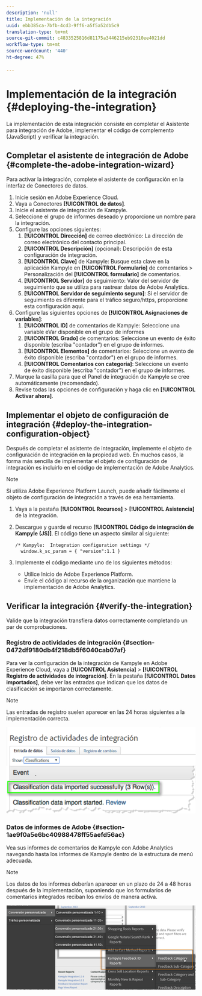 ```yaml
---
description: 'null'
title: Implementación de la integración
uuid: ebb385ca-7bfb-4cd3-9ff6-a5f5a52db5c9
translation-type: tm+mt
source-git-commit: c4833525816d81175a3446215eb92310ee4021dd
workflow-type: tm+mt
source-wordcount: '440'
ht-degree: 47%

---
```



# Implementación de la integración {#deploying-the-integration}

La implementación de esta integración consiste en completar el Asistente para integración de Adobe, implementar el código de complemento (JavaScript) y verificar la integración.

## Completar el asistente de integración de Adobe {#complete-the-adobe-integration-wizard}

Para activar la integración, complete el asistente de configuración en la interfaz de Conectores de datos.

1. Inicie sesión en Adobe Experience Cloud.
1. Vaya a Conectores **[!UICONTROL de datos]**.
1. Inicie el asistente de integración de Kampyle.
1. Seleccione el grupo de informes deseado y proporcione un nombre para la integración.
1. Configure las opciones siguientes:
   1. **[!UICONTROL Dirección]** de correo electrónico: La dirección de correo electrónico del contacto principal.
   1. **[!UICONTROL Descripción]** (opcional): Descripción de esta configuración de integración.
   1. **[!UICONTROL Clave]** de Kampyle: Busque esta clave en la aplicación Kampyle en **[!UICONTROL Formulario]** de comentarios > Personalización del **[!UICONTROL formulario]** de comentarios.
   1. **[!UICONTROL Servidor]** de seguimiento: Valor del servidor de seguimiento que se utiliza para rastrear datos de Adobe Analytics.
   1. **[!UICONTROL Servidor de seguimiento seguro]**: Si el servidor de seguimiento es diferente para el tráfico seguro/https, proporcione esta configuración aquí.
1. Configure las siguientes opciones de **[!UICONTROL Asignaciones de variables]**:
   1. **[!UICONTROL ID]** de comentarios de Kampyle: Seleccione una variable eVar disponible en el grupo de informes
   1. **[!UICONTROL Grado]** de comentarios: Seleccione un evento de éxito disponible (escriba &quot;contador&quot;) en el grupo de informes.
   1. **[!UICONTROL Elementos]** de comentarios: Seleccione un evento de éxito disponible (escriba &quot;contador&quot;) en el grupo de informes.
   1. **[!UICONTROL Comentarios con categoría]**: Seleccione un evento de éxito disponible (escriba &quot;contador&quot;) en el grupo de informes.
1. Marque la casilla para que el Panel de integración de Kampyle se cree automáticamente (recomendado).
1. Revise todas las opciones de configuración y haga clic en **[!UICONTROL Activar ahora]**.

## Implementar el objeto de configuración de integración {#deploy-the-integration-configuration-object}

Después de completar el asistente de integración, implemente el objeto de configuración de integración en la propiedad web. En muchos casos, la forma más sencilla de implementar el objeto de configuración de integración es incluirlo en el código de implementación de Adobe Analytics.

>[!NOTE]
>
>Si utiliza Adobe Experience Platform Launch, puede añadir fácilmente el objeto de configuración de integración a través de esa herramienta.

1. Vaya a la pestaña **[!UICONTROL Recursos]** > **[!UICONTROL Asistencia]** de la integración.
1. Descargue y guarde el recurso **[!UICONTROL Código de integración de Kampyle (JS)]**. El código tiene un aspecto similar al siguiente:

   ```
   /* Kampyle:  Integration configuration settings */
     window.k_sc_param = { "version":1.1 }
   ```

1. Implemente el código mediante uno de los siguientes métodos:

   * Utilice Inicio de Adobe Experience Platform.
   * Envíe el código al recurso de la organización que mantiene la implementación de Adobe Analytics.

## Verificar la integración {#verify-the-integration}

Valide que la integración transfiera datos correctamente completando un par de comprobaciones.

### Registro de actividades de integración {#section-0472df9180db4f218db5f6040cab07af}

Para ver la configuración de la integración de Kampyle en Adobe Experience Cloud, vaya a **[!UICONTROL Asistencia]** > **[!UICONTROL Registro de actividades de integración]**. En la pestaña **[!UICONTROL Datos importados]**, debe ver las entradas que indican que los datos de clasificación se importaron correctamente.

>[!NOTE]
>
>Las entradas de registro suelen aparecer en las 24 horas siguientes a la implementación correcta.

![Registro de actividad de integración](assets/integration_activity_log.png)

### Datos de informes de Adobe {#section-1ae9f0a5e6bc40988478ff55aefd56ac}

Vea sus informes de comentarios de Kampyle con Adobe Analytics navegando hasta los informes de Kampyle dentro de la estructura de menú adecuada.

>[!NOTE]
>
>Los datos de los informes deberían aparecer en un plazo de 24 a 48 horas después de la implementación, suponiendo que los formularios de comentarios integrados reciban los envíos de manera activa.

![Datos de Adobe sistema de informes](assets/adobe_reporting_data.png)
